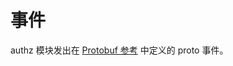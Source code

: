 # 事件

authz 模块发出在 [Protobuf 参考](../../../core/proto-docs.md#cosmos/authz/v1beta1/event.proto) 中定义的 proto 事件。